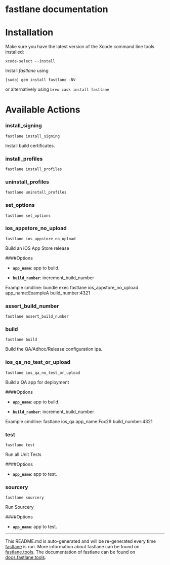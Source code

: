 fastlane documentation
================
# Installation

Make sure you have the latest version of the Xcode command line tools installed:

```
xcode-select --install
```

Install _fastlane_ using
```
[sudo] gem install fastlane -NV
```
or alternatively using `brew cask install fastlane`

# Available Actions
### install_signing
```
fastlane install_signing
```
Install build certificates.
### install_profiles
```
fastlane install_profiles
```

### uninstall_profiles
```
fastlane uninstall_profiles
```

### set_options
```
fastlane set_options
```

### ios_appstore_no_upload
```
fastlane ios_appstore_no_upload
```
Build an iOS App Store release

####Options

 * **`app_name`**: app to build.

 * **`build_number`**: increment_build_number

Example cmdline: bundle exec fastlane ios_appstore_no_upload app_name:ExampleA build_number:4321
### assert_build_number
```
fastlane assert_build_number
```

### build
```
fastlane build
```
Build the QA/Adhoc/Release configuration ipa.
### ios_qa_no_test_or_upload
```
fastlane ios_qa_no_test_or_upload
```
Build a QA app for deployment

####Options

 * **`app_name`**: app to build.

 * **`build_number`**: increment_build_number

Example cmdline: fastlane ios_qa app_name:Fox29 build_number:4321
### test
```
fastlane test
```
Run all Unit Tests

####Options

 * **`app_name`**: app to test.
### sourcery
```
fastlane sourcery
```
Run Sourcery

####Options

 * **`app_name`**: app to test.

----

This README.md is auto-generated and will be re-generated every time [fastlane](https://fastlane.tools) is run.
More information about fastlane can be found on [fastlane.tools](https://fastlane.tools).
The documentation of fastlane can be found on [docs.fastlane.tools](https://docs.fastlane.tools).
